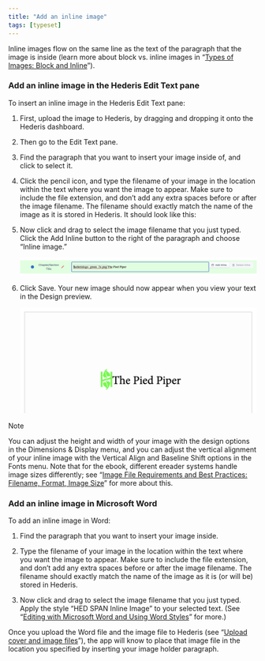```yaml
---
title: "Add an inline image"
tags: [typeset]
---
```

 
<html><body><section data-type="chapter" class="hsecchapter" data-hederis-type="hsecchapter" id="add-an-inline-image" data-pi-attrs="id: add-an-inline-image; data-tags: typeset;" role="doc-chapter" data-tags="typeset" data-author-name=" " data-book-title=" " title="Add an inline image"><p class="hblkp" data-hederis-type="hblkp" id="pW2L8nztQ">Inline images flow on the same line as the text of the paragraph that the image is inside (learn more about block vs. inline images in &#8220;<a href="{% link _docs/block-and-inline-images.md %}" class="hspana" data-hederis-type="hspana" id="povmTvf9K">Types of Images: Block and Inline</a>&#8221;). </p><section class="hwprsubsection" data-hederis-type="hwprsubsection" id="pWmAfl9Py" data-type="subsection" title="Add an inline image in the Hederis Edit Text pane"><h1 data-hederis-type="hblktitle" class="hblktitle" id="psLDdYOg2">Add an inline image in the Hederis Edit Text pane</h1><p class="hblkp" data-hederis-type="hblkp" id="pEmHFtdIA">To insert an inline image in the Hederis Edit Text pane:</p><ol class="hwprnumlist" data-hederis-type="hwprnumlist" id="pscKG9SNJ"><li class="hblkoli" data-hederis-type="hblkoli" id="liZfbhQxvQ"><p class="hblkoli" data-hederis-type="hblklip" id="pUZvADHGX">First, upload the image to Hederis, by dragging and dropping it onto the Hederis dashboard.</p></li><li class="hblkoli" data-hederis-type="hblkoli" id="li6XC5fwqJ"><p class="hblkoli" data-hederis-type="hblklip" id="p3Awe9GWM">Then go to the Edit Text pane.</p></li><li class="hblkoli" data-hederis-type="hblkoli" id="liX1mDmqoG"><p class="hblkoli" data-hederis-type="hblklip" id="pzmHRSp13">Find the paragraph that you want to insert your image inside of, and click to select it.</p></li><li class="hblkoli" data-hederis-type="hblkoli" id="lisxr1YsjC"><p class="hblkoli" data-hederis-type="hblklip" id="pzq5Aqio9">Click the pencil icon, and type the filename of your image in the location within the text where you want the image to appear. Make sure to include the file extension, and don&#8217;t add any extra spaces before or after the image filename. The filename should exactly match the name of the image as it is stored in Hederis. It should look like this:</p></li><li class="hblkoli" data-hederis-type="hblkoli" id="liYAbPYBJE"><p class="hblkoli" data-hederis-type="hblklip" id="pDxZ5mPhf">Now click and drag to select the image filename that you just typed. Click the Add Inline button to the right of the paragraph and choose &#8220;Inline image.&#8221;</p><img data-hederis-type="hblkimg" class="hblkimg" id="pI0jTutKU" src="/images/inlineimg1.png" data-img-src="/images/inlineimg1.png"/></li><li class="hblkoli" data-hederis-type="hblkoli" id="litBPAqbKE"><p class="hblkoli" data-hederis-type="hblklip" id="prEjTSwQr">Click Save. Your new image should now appear when you view your text in the Design preview.</p><img data-hederis-type="hblkimg" class="hblkimg" id="pS9TtoREc" src="/images/inlineimg2.png" data-img-src="/images/inlineimg2.png"/></li></ol></section><div class="hwprbox box" data-hederis-type="hwprbox" id="pNlqbuFm1" data-type="sidebar"><p class="hblktype" data-hederis-type="hblktype" id="pm8X35Ens">Note</p><p class="hblkp" data-hederis-type="hblkp" id="paqu45FiL">You can adjust the height and width of your image with the design options in the Dimensions &amp; Display menu, and you can adjust the vertical alignment of your inline image with the Vertical Align and Baseline Shift options in the Fonts menu. Note that for the ebook, different ereader systems handle image sizes differently; see &#8220;<a href="{% link _docs/image_best_practices.md %}" class="hspana" data-hederis-type="hspana" id="pH0pBIFwJ">Image File Requirements and Best Practices: Filename, Format, Image Size</a>&#8221; for more about this.</p></div><section class="hwprsubsection" data-hederis-type="hwprsubsection" id="pfXH3Fga5" data-type="subsection" title="Add an inline image in Microsoft Word"><h1 data-hederis-type="hblktitle" class="hblktitle" id="p4qs4xc8r">Add an inline image in Microsoft Word</h1><p class="hblkp" data-hederis-type="hblkp" id="po90zC3ji">To add an inline image in Word:</p><ol class="hwprnumlist" data-hederis-type="hwprnumlist" id="pvTaXcLKg"><li class="hblkoli" data-hederis-type="hblkoli" id="liKc1kCb2I"><p class="hblkoli" data-hederis-type="hblklip" id="pO1S7uWXA">Find the paragraph that you want to insert your image inside.</p></li><li class="hblkoli" data-hederis-type="hblkoli" id="li5iflssCD"><p class="hblkoli" data-hederis-type="hblklip" id="prSlLHv0h">Type the filename of your image in the location within the text where you want the image to appear. Make sure to include the file extension, and don&#8217;t add any extra spaces before or after the image filename. The filename should exactly match the name of the image as it is (or will be) stored in Hederis.</p></li><li class="hblkoli" data-hederis-type="hblkoli" id="lifgnrqcTx"><p class="hblkoli" data-hederis-type="hblklip" id="pndBQcQre">Now click and drag to select the image filename that you just typed. Apply the style &#8220;HED SPAN Inline Image&#8221; to your selected text. (See &#8220;<a href="{% link _docs/fine-tune-styles.md %}" class="hspana" data-hederis-type="hspana" id="pJIz0RYH3">Editing with Microsoft Word and Using Word Styles</a>&#8221; for more.)</p></li></ol><p class="hblkp" data-hederis-type="hblkp" id="pIu9df1PC">Once you upload the Word file and the image file to Hederis (see &#8220;<a href="{% link _docs/upload-a-cover.md %}" class="hspana" data-hederis-type="hspana" id="pTytjF5ge">Upload cover and image files</a>&#8221;), the app will know to place that image file in the location you specified by inserting your image holder paragraph.</p></section></section></body></html>
